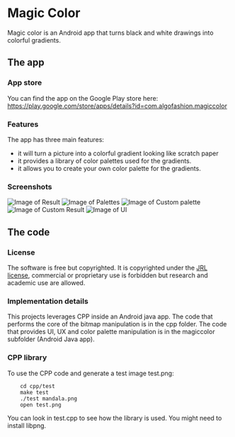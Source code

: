# Magic Color
Magic color is an Android app that turns black and white drawings into colorful gradients.


## The app


### App store
You can find the app on the Google Play store here: https://play.google.com/store/apps/details?id=com.algofashion.magiccolor


### Features
The app has three main features:
 - it will turn a picture into a colorful gradient looking like scratch paper
 - it provides a library of color palettes used for the gradients.
 - it allows you to create your own color palette for the gradients.

### Screenshots
![Image of Result](https://raw.githubusercontent.com/edeguine/magiccolor/master/images/Result.png)
![Image of Palettes](https://raw.githubusercontent.com/edeguine/magiccolor/master/images/Palettes.png)
![Image of Custom palette](https://raw.githubusercontent.com/edeguine/magiccolor/master/images/CustomPalette.png)
![Image of Custom Result](https://raw.githubusercontent.com/edeguine/magiccolor/master/images/CustomResult.png)
![Image of UI](https://raw.githubusercontent.com/edeguine/magiccolor/master/images/MainUI.png)



## The code


### License

The software is free but copyrighted. It is copyrighted under the [JRL license](https://en.wikipedia.org/wiki/Java_Research_License), commercial or proprietary use is forbidden but research and academic use are allowed.


### Implementation details

This projects leverages CPP inside an Android java app.
The code that performs the core of the bitmap manipulation is in the cpp folder.
The code that provides UI, UX and color palette manipulation is in the magiccolor subfolder (Android Java app).

### CPP library

To use the CPP code and generate a test image test.png:
```
    cd cpp/test
    make test
    ./test mandala.png
    open test.png
```

You can look in test.cpp to see how the library is used.
You might need to install libpng.
